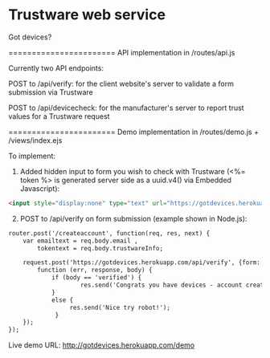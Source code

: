 Trustware web service
=======================
Got devices?

=======================
API implementation in /routes/api.js


Currently two API endpoints:

POST to /api/verify: for the client website's server to validate a form submission via Trustware

POST to /api/devicecheck: for the manufacturer's server to report trust values for a Trustware request

=======================
Demo implementation in /routes/demo.js + /views/index.ejs


To implement:

1. Added hidden input to form you wish to check with Trustware (<%= token %> is generated server side as a uuid.v4() via Embedded Javascript):

```html
<input style="display:none" type="text" url="https://gotdevices.herokuapp.com/api/devicecheck" value=<%= token %> id="trustwareInfo" name="trustwareInfo">
```

2. POST to /api/verify on form submission (example shown in Node.js):

```html
router.post('/createaccount', function(req, res, next) { 
	var emailtext = req.body.email , 
		tokentext = req.body.trustwareInfo;

	request.post('https://gotdevices.herokuapp.com/api/verify', {form: {email: emailtext, token: tokentext}}, 
		function (err, response, body) {
		  	if (body == 'verified') {
					res.send('Congrats you have devices - account created'); 
			}
			else {
				 res.send('Nice try robot!');
			 }
	}); 
}); 
```


Live demo URL: http://gotdevices.herokuapp.com/demo